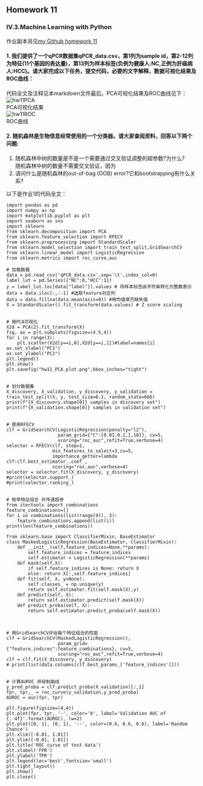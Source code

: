 ## Homework 11        
### IV.3.Machine Learning with Python             
作业副本另见[my Github homework 11](https://github.com/Hexadra/bioinfo/blob/main/HW/hw11.md)      
#### 1. 我们提供了一个qPCR数据集qPCR_data.csv，第1列为sample id，第2-12列为特征(11个基因的表达量)，第13列为样本标签(负例为健康人:NC,正例为肝癌病人:HCC)。请大家完成以下任务，提交代码，必要的文字解释，数据可视化结果及ROC曲线：         
       
代码全文及注释见本markdown文件最后。PCA可视化结果及ROC曲线见下：     
![hw11PCA](https://github.com/Hexadra/bioinfo/assets/126166219/8561f986-c700-4103-884f-c15b6fac8d67)     
PCA可视化结果     
![hw11ROC](https://github.com/Hexadra/bioinfo/assets/126166219/58d94ec7-76a4-4f53-9f25-5e5b83122b49)      
ROC曲线      
       
        
#### 2. 随机森林是生物信息经常使用的一个分类器。请大家查阅资料，回答以下两个问题:          
1) 随机森林中树的数量是不是一个需要通过交叉验证调整的超参数?为什么?      
随机森林中树的数量不需要交叉验证，因为      
2) 请问什么是随机森林的out-of-bag (OOB) error?它和bootstrapping有什么关系?     
     
   
    
       
       
       
       
       
以下是作业1的代码全文：     
```
import pandas as pd
import numpy as np
import matplotlib.pyplot as plt
import seaborn as sns
import sklearn
from sklearn.decomposition import PCA
from sklearn.feature_selection import RFECV
from sklearn.preprocessing import StandardScaler
from sklearn.model_selection import train_test_split,GridSearchCV
from sklearn.linear_model import LogisticRegression
from sklearn.metrics import roc_curve,auc

# 加载数据
data = pd.read_csv('qPCR_data.csv',sep='\t',index_col=0)
label_lut = pd.Series({"NC":0,"HCC":1})
y = label_lut.loc[data["label"]].values # 将样本标签由字符串转化为整数表示
data = data.iloc[:,:-1] #选取feature对应列
data = data.fillna(data.mean(axis=0)) #用均值填充缺失值
X = StandardScaler().fit_transform(data.values) # Z score scaling


# 用PCA可视化
X2d = PCA(2).fit_transform(X)
fig, ax = plt.subplots(figsize=(4.5,4))
for i in range(3):
    plt.scatter(X2d[y==i,0],X2d[y==i,1])#label=names[i]
ax.set_xlabel("PC1")
ax.set_ylabel("PC2")
plt.legend()
plt.show()
plt.savefig("hw11_PCA_plot.png",bbox_inches="tight")


# 划分数据集
X_discovery, X_validation, y_discovery, y_validation = train_test_split(X, y, test_size=0.2, random_state=666)
print(f"{X_discovery.shape[0]} samples in discovery set")
print(f"{X_validation.shape[0]} samples in validation set")


# 使用RFECV
clf = GridSearchCV(LogisticRegression(penalty="l2"),
                   param_grid={"C":[0.01,0.1,1,10]}, cv=5,
                   scoring="roc_auc",refit=True,verbose=4)
selector = RFECV(clf, step=1, 
                 min_features_to_select=3,cv=5,
                 importance_getter=lambda clf:clf.best_estimator_.coef_,
                 scoring="roc_auc",verbose=4)
selector = selector.fit(X_discovery, y_discovery)
#print(selector.support_)
#print(selector.ranking_)


# 枚举特征组合 并传递超参
from itertools import combinations
feature_combinations=[]
for i in combinations(list(range(9)), 3):
    feature_combinations.append(list(i))
print(len(feature_combinations))

from sklearn.base import ClassifierMixin, BaseEstimator
class MaskedLogisticRegression(BaseEstimator, ClassifierMixin):
    def __init__(self,feature_indices=None,**params):
        self.feature_indices = feature_indices
        self.estimator = LogisticRegression(**params)
    def mask(self,X):
        if self.feature_indices is None: return X
        else: return X[:,self.feature_indices]
    def fit(self, X, y=None):
        self.classes_ = np.unique(y)
        return self.estimator.fit(self.mask(X),y)
    def predict(self, X):
        return self.estimator.predict(self.mask(X))
    def predict_proba(self, X):
        return self.estimator.predict_proba(self.mask(X))
        


# 用GridSearchCV评估每个特征组合的性能
clf = GridSearchCV(MaskedLogisticRegression(),
                   param_grid={"feature_indices":feature_combinations}, cv=5,
                   scoring="roc_auc",refit=True,verbose=4)
clf = clf.fit(X_discovery, y_discovery)
# print(list(data.columns[clf.best_params_['feature_indices']]))


# 计算AUROC 并绘制曲线
y_pred_proba = clf.predict_proba(X_validation)[:,1]
fpr, tpr,_ = roc_curve(y_validation,y_pred_proba)
AUROC = auc(fpr, tpr)

plt.figure(figsize=(4,4))
plt.plot(fpr, tpr, '-', color='b', label='Validation AUC of {:.4f}'.format(AUROC), lw=2)
plt.plot([0, 1], [0, 1], '--', color=(0.6, 0.6, 0.6), label='Random Chance')
plt.xlim([-0.01, 1.01])
plt.ylim([-0.01, 1.01])
plt.title('ROC curve of test data')
plt.xlabel('FPR')
plt.ylabel('TPR')
plt.legend(loc='best',fontsize='small')
plt.tight_layout()
plt.show()
plt.close()
```
